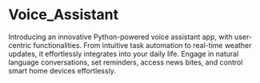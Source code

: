 # Voice_Assistant
Introducing an innovative Python-powered voice assistant app, with user-centric functionalities. From intuitive task automation to real-time weather updates, it effortlessly integrates into your daily life. Engage in natural language conversations, set reminders, access news bites, and control smart home devices effortlessly.
